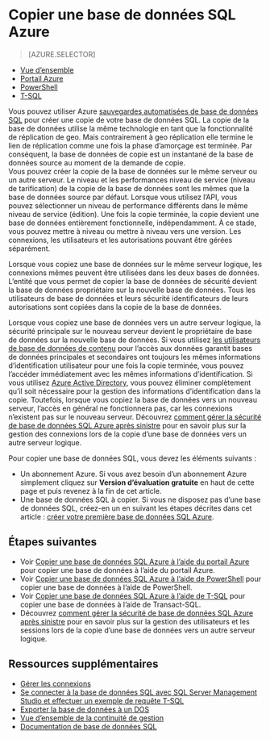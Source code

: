 <properties
    pageTitle="Copier une base de données SQL Azure | Microsoft Azure"
    description="Créer une copie d’une base de données SQL Azure"
    services="sql-database"
    documentationCenter=""
    authors="anosov1960"
    manager="jhubbard"
    editor=""/>

<tags
    ms.service="sql-database"
    ms.devlang="NA"
    ms.date="10/24/2016"
    ms.author="sstein; sashan"
    ms.workload="data-management"
    ms.topic="article"
    ms.tgt_pltfrm="NA"/>



# <a name="copy-an-azure-sql-database"></a>Copier une base de données SQL Azure

> [AZURE.SELECTOR]
- [Vue d’ensemble](sql-database-copy.md)
- [Portail Azure](sql-database-copy-portal.md)
- [PowerShell](sql-database-copy-powershell.md)
- [T-SQL](sql-database-copy-transact-sql.md)

Vous pouvez utiliser Azure [sauvegardes automatisées de base de données SQL](sql-database-automated-backups.md) pour créer une copie de votre base de données SQL. La copie de la base de données utilise la même technologie en tant que la fonctionnalité de réplication de geo. Mais contrairement à geo réplication elle termine le lien de réplication comme une fois la phase d’amorçage est terminée. Par conséquent, la base de données de copie est un instantané de la base de données source au moment de la demande de copie.  
Vous pouvez créer la copie de la base de données sur le même serveur ou un autre serveur. Le niveau et les performances niveau de service (niveau de tarification) de la copie de la base de données sont les mêmes que la base de données source par défaut. Lorsque vous utilisez l’API, vous pouvez sélectionner un niveau de performance différents dans le même niveau de service (édition). Une fois la copie terminée, la copie devient une base de données entièrement fonctionnelle, indépendamment. À ce stade, vous pouvez mettre à niveau ou mettre à niveau vers une version. Les connexions, les utilisateurs et les autorisations pouvant être gérées séparément.  

Lorsque vous copiez une base de données sur le même serveur logique, les connexions mêmes peuvent être utilisées dans les deux bases de données. L’entité que vous permet de copier la base de données de sécurité devient la base de données propriétaire sur la nouvelle base de données. Tous les utilisateurs de base de données et leurs sécurité identificateurs de leurs autorisations sont copiées dans la copie de la base de données.  

Lorsque vous copiez une base de données vers un autre serveur logique, la sécurité principale sur le nouveau serveur devient le propriétaire de base de données sur la nouvelle base de données. Si vous utilisez [les utilisateurs de base de données de contenu](sql-database-manage-logins.md) pour l’accès aux données garantit bases de données principales et secondaires ont toujours les mêmes informations d’identification utilisateur pour une fois la copie terminée, vous pouvez l’accéder immédiatement avec les mêmes informations d’identification. Si vous utilisez [Azure Active Directory](../active-directory/active-directory-whatis.md), vous pouvez éliminer complètement qu’il soit nécessaire pour la gestion des informations d’identification dans la copie. Toutefois, lorsque vous copiez la base de données vers un nouveau serveur, l’accès en général ne fonctionnera pas, car les connexions n’existent pas sur le nouveau serveur. Découvrez [comment gérer la sécurité de base de données SQL Azure après sinistre](sql-database-geo-replication-security-config.md) pour en savoir plus sur la gestion des connexions lors de la copie d’une base de données vers un autre serveur logique. 

Pour copier une base de données SQL, vous devez les éléments suivants :

- Un abonnement Azure. Si vous avez besoin d’un abonnement Azure simplement cliquez sur **Version d’évaluation gratuite** en haut de cette page et puis revenez à la fin de cet article.
- Une base de données SQL à copier. Si vous ne disposez pas d’une base de données SQL, créez-en un en suivant les étapes décrites dans cet article : [créer votre première base de données SQL Azure](sql-database-get-started.md).

## <a name="next-steps"></a>Étapes suivantes

- Voir [Copier une base de données SQL Azure à l’aide du portail Azure](sql-database-copy-portal.md) pour copier une base de données à l’aide du portail Azure.
- Voir [Copier une base de données SQL Azure à l’aide de PowerShell](sql-database-copy-powershell.md) pour copier une base de données à l’aide de PowerShell.
- Voir [Copier une base de données SQL Azure à l’aide de T-SQL](sql-database-copy-transact-sql.md) pour copier une base de données à l’aide de Transact-SQL.
- Découvrez [comment gérer la sécurité de base de données SQL Azure après sinistre](sql-database-geo-replication-security-config.md) pour en savoir plus sur la gestion des utilisateurs et les sessions lors de la copie d’une base de données vers un autre serveur logique.



## <a name="additional-resources"></a>Ressources supplémentaires

- [Gérer les connexions](sql-database-manage-logins.md)
- [Se connecter à la base de données SQL avec SQL Server Management Studio et effectuer un exemple de requête T-SQL](sql-database-connect-query-ssms.md)
- [Exporter la base de données à un DOS](sql-database-export.md)
- [Vue d’ensemble de la continuité de gestion](sql-database-business-continuity.md)
- [Documentation de base de données SQL](https://azure.microsoft.com/documentation/services/sql-database/)
